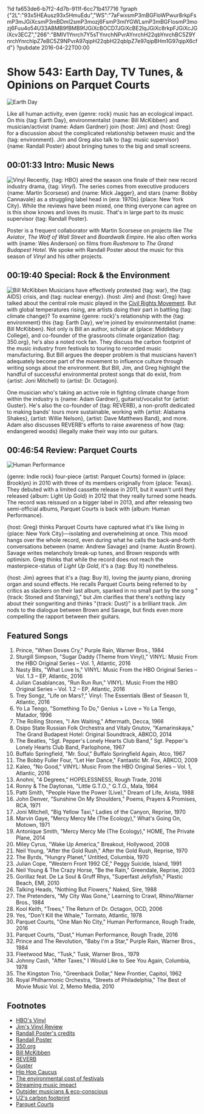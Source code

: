 ?id fa653de6-b7f2-4d7b-911f-6cc71b417716
?graph {"2L":"93x5HEAusz93x5HmuEdu","WS":"7aFwxsmP3mBGFloWPwur8rkpFsmP3mJGiXcsmP3mBDmI2smP3mozj6FsmP3mIYGWLsmP3mBGFlosmP3mozj6Fuu4o54U33ABMB9fBMB9fJGiXcBOCD7JGiXcBE2lqJGiXc8rkpFJGiXcJGiXcv3ECZ","266":"BMIV1Ynrch7Y5sTYnrchNPvrAYnrchH22qbYnrchBC5Z9YnrchYnrchlpZ7eBC5Z9NPvrA97qipH22qbH22qblpZ7e97qipBHm1G97qipX6cfd"}
?pubdate 2016-04-22T00:00

# Show 543: Earth Day, TV Tunes, & Opinions on Parquet Courts

![Earth Day](https://static.soundopinions.org/images/2016/earthday_web.jpg)

Like all human activity, even {genre: rock} music has an ecological impact. On this {tag: Earth Day}, environmentalist {name: Bill McKibben} and musician/activist {name: Adam Gardner} join {host: Jim} and {host: Greg} for a discussion about the complicated relationship between music and the {tag: environment}. Jim and Greg also talk to {tag: music supervisor} {name: Randall Poster} about bringing tunes to the big and small screens.


## 00:01:33 Intro: Music News
![Vinyl](https://static.soundopinions.org/assets/543/2L0.jpg)
Recently, {tag: HBO} aired the season one finale of their new record industry drama, {tag: *Vinyl*}. The series comes from executive producers {name: Martin Scorsese} and {name: Mick Jagger}, and stars {name: Bobby Cannavale} as a struggling label head in {era: 1970s} {place: New York City}. While the reviews have been mixed, one thing everyone can agree on is this show knows and loves its music. That's in large part to its music supervisor {tag: Randall Poster}. 

Poster is a frequent collaborator with Martin Scorsese on projects like *The Aviator*, *The Wolf of Wall Street* and *Boardwalk Empire*. He also often works with {name: Wes Anderson} on films from *Rushmore* to *The Grand Budapest Hotel*. We spoke with Randall Poster about the music for this season of *Vinyl* and his other projects.


## 00:19:40 Special: Rock & the Environment
![Bill McKibben](https://static.soundopinions.org/assets/543/WS0.jpg)
Musicians have effectively protested {tag: war}, the {tag: AIDS} crisis, and {tag: nuclear energy}. {host: Jim} and {host: Greg} have talked about the central role music played in the [Civil Rights Movement](/show/534/). But with global temperatures rising, are artists doing their part in battling {tag: climate change}? To examine {genre: rock}'s relationship with the {tag: environment} this {tag: Earth Day}, we're joined by environmentalist {name: Bill McKibben}. Not only is Bill an author, scholar at {place: Middlebury College}, and co-founder of the grassroots climate organization {tag: 350.org}, he's also a noted rock fan. They discuss the carbon footprint of the music industry from festivals to touring to recorded music manufacturing. But Bill argues the deeper problem is that musicians haven't adequately become part of the movement to influence culture through writing songs about the environment. But Bill, Jim, and Greg highlight the handful of successful environmental protest songs that do exist, from {artist: Joni Mitchell} to {artist: Dr. Octagon}.

One musician who's taking an active role in fighting climate change from within the industry is {name: Adam Gardner}, guitarist/vocalist for {artist: Guster}. He's also the co-founder of {tag: REVERB}, a non-profit dedicated to making bands' tours more sustainable, working with {artist: Alabama Shakes}, {artist: Willie Nelson}, {artist: Dave Matthews Band}, and more. Adam also discusses REVERB's efforts to raise awareness of how {tag: endangered woods} illegally make their way into our guitars.


## 00:46:54 Review: Parquet Courts
![Human Performance](https://static.soundopinions.org/assets/543/2660.jpg)

{genre: Indie rock} four-piece {artist: Parquet Courts} formed in {place: Brooklyn} in 2010 with three of its members originally from {place: Texas}. They debuted with a limited cassette release in 2011, but it wasn't until they released {album: Light Up Gold} in 2012 that they really turned some heads. The record was reissued on a bigger label in 2013, and after releasing two semi-official albums, Parquet Courts is back with {album: Human Performance}. 
  
{host: Greg} thinks Parquet Courts have captured what it's like living in {place: New York City}—isolating and overwhelming at once. This mood hangs over the whole record, even during what he calls the back-and-forth conversations between {name: Andrew Savage} and {name: Austin Brown}. Savage writes melancholy break-up tunes, and Brown responds with optimism. Greg thinks that while the record does not reach the masterpiece-status of *Light Up Gold*, it's a {tag: Buy It} nonetheless.

{host: Jim} agrees that it's a {tag: Buy It}, loving the jaunty piano, droning organ and sound effects. He recalls Parquet Courts being referred to by critics as slackers on their last album, sparked in no small part by the song "{track: Stoned and Starving}," but Jim clarifies that there's nothing lazy about their songwriting and thinks "{track: Dust}" is a brilliant track. Jim nods to the dialogue between Brown and Savage, but finds even more compelling the rapport between their guitars. 


## Featured Songs

1. Prince, "When Doves Cry," Purple Rain, Warner Bros., 1984 
1. Sturgill Simpson, "Sugar Daddy (Theme from Vinyl)," VINYL: Music From the HBO Original Series – Vol. 1, Atlantic, 2016 
1. Nasty Bits, "What Love Is," VINYL: Music From the HBO Original Series – Vol. 1.3 – EP, Atlantic, 2016 
1. Julian Casablancas, "Run Run Run," VINYL: Music From the HBO Original Series – Vol. 1.2 – EP, Atlantic, 2016 
1. Trey Songz, "Life on Mars?," Vinyl: The Essentials (Best of Season 1), Atlantic, 2016 
1. Yo La Tengo, "Something To Do," Genius + Love = Yo La Tengo, Matador, 1996
1. The Rolling Stones, "I Am Waiting," Aftermath, Decca, 1966
1. Osipo State Russian Folk Orchestra and Vitaly Gnutov, "Kamarinskaya," The Grand Budapest Hotel: Original Soundtrack, ABKCO, 2014
1. The Beatles, "Sgt. Pepper's Lonely Hearts Club Band," Sgt. Pepper's Lonely Hearts Club Band, Parlophone, 1967 
1. Buffalo Springfield, "Mr. Soul," Buffalo Springfield Again, Atco, 1967 
1. The Bobby Fuller Four, "Let Her Dance," Fantastic Mr. Fox, ABKCO, 2009 
1. Kaleo, "No Good," VINYL: Music From the HBO Original Series – Vol. 1, Atlantic, 2016 
1. Anohni, "4 Degrees," HOPELESSNESS, Rough Trade, 2016 
1. Ronny & The Daytonas, "Little G.T.O.," G.T.O., Mala, 1964 
1. Patti Smith, "People Have the Power (Live)," Dream of Life, Arista, 1988 
1. John Denver, "Sunshine On My Shoulders," Poems, Prayers & Promises, RCA, 1971 
1. Joni Mitchell, "Big Yellow Taxi," Ladies of the Canyon, Reprise, 1970
1. Marvin Gaye, "Mercy Mercy Me (The Ecology)," What's Going On, Motown, 1971
1. Antonique Smith, "Mercy Mercy Me (The Ecology)," HOME, The Private Plane, 2014
1. Miley Cyrus, "Wake Up America," Breakout, Hollywood, 2008 
1. Neil Young, "After the Gold Rush," After the Gold Rush, Reprise, 1970 
1. The Byrds, "Hungry Planet," Untitled, Columbia, 1970 
1. Julian Cope, "Western Front 1992 CE," Peggy Suicide, Island, 1991 
1. Neil Young & The Crazy Horse, "Be the Rain," Greendale, Reprise, 2003 
1. Gorillaz feat. De La Soul & Gruff Rhys, "Superfast Jellyfish," Plastic Beach, EMI, 2010 
1. Talking Heads, "Nothing But Flowers," Naked, Sire, 1988 
1. The Pretenders, "My City Was Gone," Learning to Crawl, Rhino/Warner Bros., 1984 
1. Kool Keith, "Trees," The Return of Dr. Octagon, OCD, 2006
1. Yes, "Don't Kill the Whale," Tormato, Atlantic, 1978 
1. Parquet Courts, "One Man No City," Human Performance, Rough Trade, 2016 
1. Parquet Courts, "Dust," Human Performance, Rough Trade, 2016 
1. Prince and The Revolution, "Baby I'm a Star," Purple Rain, Warner Bros., 1984 
1. Fleetwood Mac, "Tusk," Tusk, Warner Bros., 1979 
1. Johnny Cash, "After Taxes," I Would Like to See You Again, Columbia, 1978 
1. The Kingston Trio, "Greenback Dollar," New Frontier, Capitol, 1962 
1. Royal Philharmonic Orchestra, "Streets of Philadelphia," The Best of Movie Music Vol. 2, Memo Media, 2010


## Footnotes
- [HBO's Vinyl](http://www.hbo.com/vinyl/)
- [Jim's Vinyl Review](https://www.wbez.org/shows/jim-derogatis/personality-crisis-are-frustration-and-heartache-all-that-vinyl-has-got/3d5c01b1-6333-431a-ab5c-0c2c0bc19204)
- [Randall Poster's credits](http://www.imdb.com/name/nm0692922/)
- [Randall Poster](http://www.searchparty-music.com/)
- [350.org](http://350.org/)
- [Bill McKibben](http://www.billmckibben.com/)
- [REVERB](http://reverb.org/)
- [Guster](http://www.guster.com/)
- [Hip Hop Caucus](http://www.hiphopcaucus.org/)
- [The environmental cost of festivals](http://www.laweekly.com/music/trashed-music-festivals-are-environmental-disasters-2614424)
- [Streaming music impact](https://www.washingtonpost.com/national/health-science/depending-on-how-you-listen-cds-may-be-the-environmentally-sensitive-choice/2013/05/24/9a6ff63c-c15e-11e2-bfdb-3886a561c1ff_story.html)
- [Outsider musicians & eco-conscious](http://www.theguardian.com/music/musicblog/2016/mar/22/eco-conscious-anohni-theesatisfaction-outsider-music-artists-challenge-ecocide-business)
- [U2's carbon footprint](http://www.theguardian.com/music/2009/jul/10/u2-world-tour-carbon-footprint)
- [Parquet Courts](https://parquetcourts.wordpress.com/)

